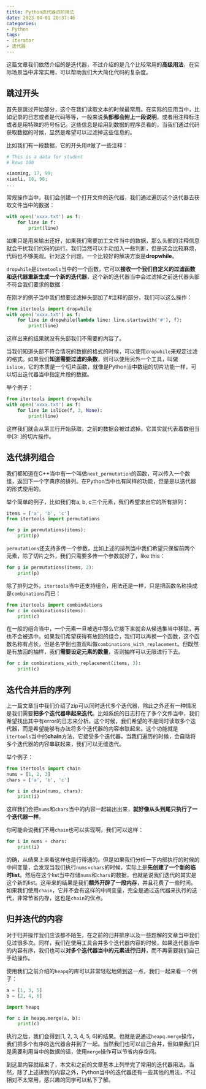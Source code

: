 ```yaml
---
title: Python迭代器进阶用法
date: 2023-04-01 20:37:46
categories: 
- Python
tags:
- iterator
- 迭代器
---
```


这篇文章我们依然介绍的是迭代器，不过介绍的是几个比较常用的**高级用法**，在实际场景当中非常实用，可以帮助我们大大简化代码的复杂度。

## 跳过开头

首先是跳过开始部分，这个在我们读取文本的时候最常用。在实际的应用当中，比如记录的日志或者是代码等等，一般来说**头部都会附上一段说明**，或者用注释标注或者是用特殊的符号标记。这些信息是给用到数据的程序员看的，当我们通过代码获取数据的时候，显然是希望可以过滤掉这些信息的。

比如我们有一段数据，它的开头用#做了一些注释：

```python
# This is a data for student
# Rows 100

xiaoming, 17, 99;
xiaoli, 18, 98;
...
```

常规操作当中，我们会创建一个打开文件的迭代器，我们通过遍历这个迭代器去获取文件当中的数据：

```python
with open('xxxx.txt') as f:
    for line in f:
        print(line)
```

如果只是用来输出还好，如果我们需要加工文件当中的数据，那么头部的注释信息就会干扰我们代码的运行。我们当然可以手动加入一些判断，但是这会比较麻烦，代码也不够美观。针对这个问题，一个比较好的解决方案是**dropwhile**。

`dropwhile`是`itemtools`当中的一个函数，它可以**接收一个我们自定义的过滤函数和迭代器重新生成一个新的迭代器**，这个新的迭代器当中会过滤掉之前迭代器头部不符合我们要求的数据：

在刚才的例子当中我们想要过滤掉头部加了#注释的部分，我们可以这么操作：

```python
from itertools import dropwhile
with open('xxxx.txt') as f:
    for line in dropwhile(lambda line: line.startswith('#'), f):
        print(line)
```

这样出来的结果就没有头部我们不需要的内容了。

当我们知道头部不符合情况的数据的格式的时候，可以使用`dropwhile`来规定过滤的格式。如果我们**知道需要过滤的条数**，则可以使用另外一个工具，叫做`islice`，它的本质是一个切片函数，就像是Python当中数组的切片功能一样，可以切出迭代器当中指定片段的数据。

举个例子：

```python
from itertools import dropwhile
with open('xxxx.txt') as f:
    for line in islice(f, 3, None):
        print(line)
```

这样我们就会从第三行开始获取，之前的数据会被过滤掉。它其实就代表着数组当中[3: ]的切片操作。

## 迭代排列组合

我们都知道在C++当中有一个叫做`next_permutation`的函数，可以传入一个数组，返回下一个字典序的排列。在Python当中也有同样的功能，但是是以迭代器的形式使用的。

举个简单的例子，比如我们有a, b, c三个元素，我们希望求出它的所有排列：

```python
items = ['a', 'b', 'c']
from itertools import permutations

for p in permutations(items):
    print(p)
```

`permutations`还支持多传一个参数，比如上述的排列当中我们希望只保留前两个元素，除了切片之外，我们只需要多传一个参数就好了，like this：

```python
for p in permutations(items, 2):
    print(p)
```

除了排列之外，`itertools`当中还支持组合，用法还是一样，只是把函数名称换成是`combinations`而已：

```python
from itertools import combindations
for c in combinations(items):
    print(c)
```

在一般的组合当中，一个元素一旦被选中那么它接下来就会从候选集当中移除，再也不会被选中。如果我们希望获得有放回的组合，我们可以再换一个函数，这个函数名称有点长，但是名字倒也直观叫做`combinations_with_replacement`。但既然是有放回的抽样，我们**需要设定元素的数量**，否则抽样可以无限进行下去。

```python
for c in combinations_with_replacement(items, 3):
    print(c)
```

## 迭代合并后的序列

上一篇文章当中我们介绍了zip可以同时迭代多个迭代器，除此之外还有一种情况是我们需要**把多个迭代器串起来迭代**。比如系统的日志打在了多个文件当中，我们希望找出其中有error的日志来分析。这个时候，我们希望的不是同时读取多个迭代器，而是希望能够有办法将多个迭代器的内容串联起来。这个功能就是`itertools`当中的**chain**方法，它接受多个迭代器，当我们遍历的时候，会自动将多个迭代器的内容串联起来，我们可以无缝迭代。

举个例子：

```python
from itertools import chain
nums = [1, 2, 3]
chars = ['a', 'b', 'c']

for i in chain(nums, chars):
    print(i)
```

这样我们会把`nums`和`chars`当中的内容一起输出出来，**就好像从头到尾只执行了一个迭代器一样**。

你可能会说我们不用`chain`也可以实现啊，我们可以这样：

```python
for i in nums + chars:
    print(i)
```

的确，从结果上来看这样也是行得通的。但是如果我们分析一下内部执行的时候的中间变量，会发现当我们执行`nums`+`chars`的时候，实际上是**先创建了一个新的临时list**。然后在这个list当中存储`nums`和`chars`的数据，也就是说我们迭代的其实是这个新的list。这带来的结果是我们**额外开辟了一段内存**，并且花费了一些时间。如果我们使用`chain`，它并不会有这样的中间变量，完全是通过迭代器来执行的迭代，非常节省内存，这也是`chain`的优点。

## 归并迭代的内容

对于归并操作我们应该都不陌生，在之前的归并排序以及一些题解的文章当中我们见过很多次。同样，我们在使用工具合并多个迭代器内容的时候，如果迭代器当中的内容有序，我们也可以**对多个迭代器当中的元素进行归并**，而不再需要我们自己手动操作。

使用我们之前介绍的`heapq`的库可以非常轻松地做到这一点，我们一起来看一个例子：

```python
a = [1, 3, 5]
b = [2, 4, 6]

import heapq

for c in heapq.merge(a, b):
    print(c)
```

执行之后，我们会得到[1, 2, 3, 4, 5, 6]的结果。也就是说通过`heapq.merge`操作，我们把多个有序的迭代器合并到了一起。当然我们也可以自己合并，但如果我们只是需要利用当中的数据的话，使用`merge`操作可以节省内存空间。

到这里内容就结束了，本文和之前的文章基本上列举完了常用的迭代器用法。当然，除了上述讲到的内容之外，Python当中的迭代器还有一些其他的用法，不过相对不太常用，感兴趣的同学可以私下了解。

